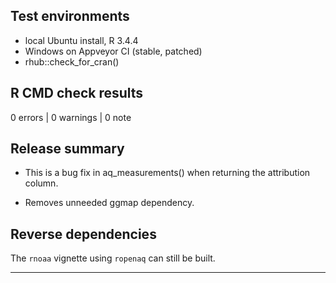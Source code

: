 ## Test environments
* local Ubuntu install, R 3.4.4
* Windows on Appveyor CI (stable, patched)
* rhub::check_for_cran()

## R CMD check results

0 errors | 0 warnings | 0 note

## Release summary

* This is a bug fix in aq_measurements() when returning the attribution column.

* Removes unneeded ggmap dependency.

## Reverse dependencies

The `rnoaa` vignette using `ropenaq` can still be built.

---


